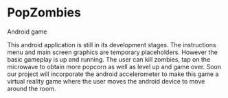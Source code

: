 PopZombies
==========

Android game

This android application is still in its development stages. The instructions menu and main screen graphics are temporary 
placeholders. However the basic gameplay is up and running. The user can kill zombies, tap on the microwave to obtain more
popcorn as well as level up and game over. Soon our project will incorporate the android accelerometer to make this game
a virtual reality game where the user moves the android device to move around the room. 
